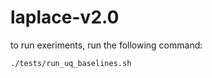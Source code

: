 # laplace-v2.0

to run exeriments, run the following command:

```bash
./tests/run_uq_baselines.sh
```
